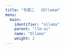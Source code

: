 ```yaml
---
title: "专题二  《Ollama》"
menu:
  main:
    identifier: "ollama"
    parent: "llm-ai"
    name: "Ollama"
    weight: 2
---
```

